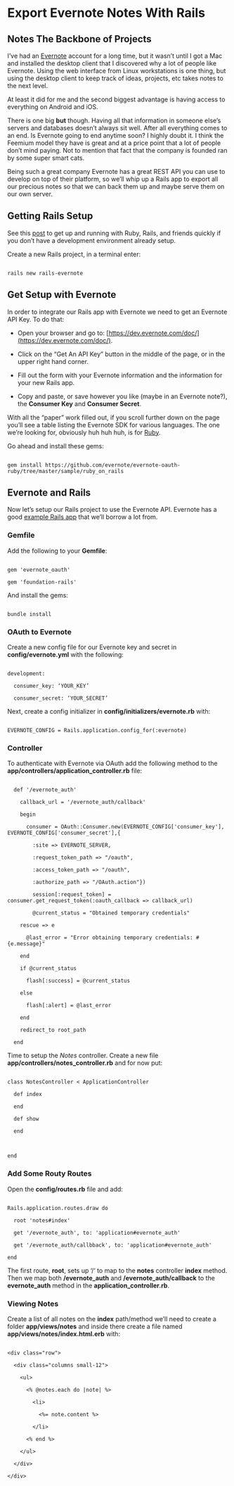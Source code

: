 # Export Evernote Notes With Rails

## Notes The Backbone of Projects

I’ve had an [Evernote](https://www.evernote.com/referral/Registration.action?sig=ced560945d99f9c099d9282af6b8e21b&uid=11392509) account for a long time, but it wasn’t until I got a Mac and installed the desktop client that I discovered why a lot of people like Evernote.  Using the web interface from Linux workstations is one thing, but using the desktop client to keep track of ideas, projects, etc takes notes to the next level.

At least it did for me and the second biggest advantage is having access to everything on Android and iOS.

There is one big **but** though.  Having all that information in someone else’s servers and databases doesn’t always sit well.  After all everything comes to an end.  Is Evernote going to end anytime soon? I highly doubt it.  I think the Feemium model they have is great and at a price point that a lot of people don’t mind paying.  Not to mention that fact that the company is founded ran by some super smart cats.

Being such a great company Evernote has a great REST API you can use to develop on top of their platform, so we’ll whip up a Rails app to export all our precious notes so that we can back them up and maybe serve them on our own server.

## Getting Rails Setup

See this [post](http://devblog.boonecommunitynetwork.com/ruby-rails-and-passenger/) to get up and running with Ruby, Rails, and friends quickly if you don’t have a development environment already setup.

Create a new Rails project, in a terminal enter:

```

rails new rails-evernote

```

## Get Setup with Evernote

In order to integrate our Rails app with Evernote we need to get an Evernote API Key.  To do that:

* Open your browser and go to: [https://dev.evernote.com/doc/](https://dev.evernote.com/doc/).

* Click on the “Get An API Key” button in the middle of the page, or in the upper right hand corner.

* Fill out the form with your Evernote information and the information for your new Rails app.

* Copy and paste, or save however you like (maybe in an Evernote note?), the **Consumer Key** and **Consumer Secret**.

With all the “paper” work filled out, if you scroll further down on the page you’ll see a table listing the Evernote SDK for various languages.  The one we’re looking for, obviously huh huh huh, is for [Ruby](https://github.com/evernote/evernote-sdk-ruby).

Go ahead and install these gems:

```

gem install https://github.com/evernote/evernote-oauth-ruby/tree/master/sample/ruby_on_rails

```

## Evernote and Rails

Now let’s setup our Rails project to use the Evernote API.  Evernote has a good [example Rails app](https://github.com/evernote/evernote-oauth-ruby/tree/master/sample/ruby_on_rails) that we’ll borrow a lot from.

### Gemfile

Add the following to your **Gemfile**:

```

gem 'evernote_oauth'

gem 'foundation-rails'

```

And install the gems:

```

bundle install

```

### OAuth to Evernote

Create a new config file for our Evernote key and secret in **config/evernote.yml** with the following:

```

development:

  consumer_key: ‘YOUR_KEY’

  consumer_secret: ‘YOUR_SECRET’

```

Next, create a config initializer in **config/initializers/evernote.rb** with:

```

EVERNOTE_CONFIG = Rails.application.config_for(:evernote)

```

### Controller

To authenticate with Evernote via OAuth add the following method to the **app/controllers/application_controller.rb** file:

```

  def '/evernote_auth'

    callback_url = '/evernote_auth/callback'

    begin

      consumer = OAuth::Consumer.new(EVERNOTE_CONFIG['consumer_key'], EVERNOTE_CONFIG['consumer_secret'],{

        :site => EVERNOTE_SERVER,

        :request_token_path => "/oauth",

        :access_token_path => "/oauth",

        :authorize_path => "/OAuth.action"})

        session[:request_token] = consumer.get_request_token(:oauth_callback => callback_url)

        @current_status = "Obtained temporary credentials"

    rescue => e

      @last_error = "Error obtaining temporary credentials: #{e.message}"

    end

    if @current_status

      flash[:success] = @current_status

    else

      flash[:alert] = @last_error

    end

    redirect_to root_path

  end

```

Time to setup the *Notes* controller.  Create a new file **app/controllers/notes_controller.rb** and for now put:

```

class NotesController < ApplicationController

  def index

  end

  def show

  end

  

end

```

### Add Some Routy Routes

Open the **config/routes.rb** file and add:

```

Rails.application.routes.draw do

  root 'notes#index'

  get '/evernote_auth', to: 'application#evernote_auth'

  get '/evernote_auth/callbback', to: 'application#evernote_auth'

end

```

The first route, **root**, sets up ‘/‘ to map to the **notes** controller **index** method.  Then we map both **/evernote_auth** and **/evernote_auth/callback** to the **evernote_auth** method in the **application_controller.rb**.

### Viewing Notes

Create a list of all notes on the **index** path/method we’ll need to create a folder **app/views/notes** and inside there create a file named **app/views/notes/index.html.erb** with:

```

<div class="row">

  <div class="columns small-12">

    <ul>

      <% @notes.each do |note| %>

        <li>

          <%= note.content %>

        </li>

      <% end %>

    </ul>

  </div>

</div>

```